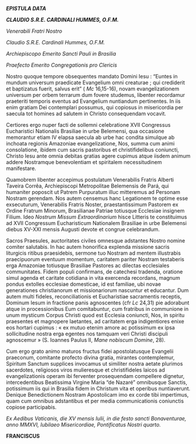 ***EPISTULA DATA***

***CLAUDIO S.R.E. CARDINALI HUMMES, O.F.M.***

*Venerabili Fratri Nostro*

*Claudio S.R.E. Cardinali Hummes, O.F.M.*

*Archiepiscopo Emerito Sancti Pauli in Brasilia*

*Praefecto Emerito Congregationis pro Clericis*

Nostro quoque tempore obsequentes mandato Domini Iesu : “Euntes in mundum universum praedicate Evangelium omni creaturae ; qui crediderit et baptizatus fuerit, salvus erit” ( *Mc* 16,15-16), novam evangelizationem universum per orbem terrarum dum fovere studemus, libenter recordamur praeteriti temporis eventus ad Evangelium nuntiandum pertinentes. In iis enim gratiam Dei contemplari possumus, qui copiosus in misericordia per saecula tot homines ad salutem in Christo consequendam vocavit.

Certiores ergo nuper facti de sollemni celebratione XVII Congressus Eucharistici Nationalis Brasiliae in urbe Belemensi, qua occasione memorantur etiam IV elapsa saecula ab urbe hac condita simulque ab inchoata regionis Amazoniae evangelizatione, Nos, summa cum animi consolatione, ibidem cum sacris pastoribus et christifidelibus coniuncti, Christo Iesu ante omnia debitas gratias agere cupimus atque iisdem animum addere Nostramque benevolentiam et spiritalem necessitudinem manifestare.

Quamobrem libenter accepimus postulatum Venerabilis Fratris Alberti Taveira Corrêa, Archiepiscopi Metropolitae Belemensis de Pará, qui humaniter poposcit ut Patrem Purpuratum illuc mitteremus ad Personam Nostram gerendam. Nos autem censemus hanc Legationem te optime esse exsecuturum, Venerabilis Fratris Noster, praestantissimum Pastorem ex Ordine Fratrum Minorum, Brasilianae Patriae totiusque Ecclesiae insignem Filium. Ideo *Nostrum Missum Extraordinarium* hisce Litteris te constituimus ad XVII Congressum Eucharisticum Nationalem Brasiliae in urbe Belemensi diebus XV-XXI mensis Augusti devote et congrue celebrandum.

Sacros Praesules, auctoritates civiles omnesque adstantes Nostro nomine comiter salutabis. In hac autem honorifica explenda missione sacris liturgicis ritibus praesidebis, sermone tuo Nostram ad mentem illustrabis praecipuorum eventuum momentum, caritatem pariter Nostram testaberis erga Amazoniae totiusque Brasiliae Pastores ac dilectas ecclesiales communitates. Fidem populi confirmans, de catechesi tradenda, oratione simul agenda et caritate cotidiana in vita exercenda recordans, magnum pondus extolles ecclesiae domesticae, id est familiae, ubi novae generationes christianorum et missionariorum nascuntur et educantur. Dum autem multi fideles, reconciliationis et Eucharistiae sacramentis receptis, Dominum Iesum in fractione panis agnoscentes (cfr *Lc* 24,31) pie adorabunt atque in processionibus Eum comitabuntur, cum fratribus in communione in unum mysticum Corpus Christi quod est Ecclesia coniuncti, Nos, in spiritu praesentes et magnopere laetantes, ad caritatem erga indigentiores enixe eos hortari cupimus : « ex mutuo etenim amore ac potissimum ex ipsa sollicitudine nostra erga egentes nos tamquam veri Christi discipuli agnoscemur » (S. Ioannes Paulus II, *Mane nobiscum Domine*, 28).

Cum ergo grato animo maturos fructus fidei apostolatusque Evangelii praeconum, comitante profecto divina gratia, mirantes contemplemur, Spiritum Sanctum supplices invocamus ut similiter nostra aetate plurimos sacerdotes, religiosos viros mulieresque et christifideles laicos ad evangelizationis operam ibi ferventer prosequendam compellere dignetur, intercedentibus Beatissima Virgine Maria “de Nazaré” omnibusque Sanctis, potissimum iis qui in Brasilia fidem in Christum vita et operibus nuntiaverunt. Denique Benedictionem Nostram Apostolicam imo ex corde tibi impertimus, quam cum omnibus adstantibus et per media communicationis coniunctis copiose participabis.

*Ex Aedibus Vaticanis, die XV mensis Iulii, in die festo sancti Bonaventurae, anno MMXVI, Iubilaeo Misericordiae, Pontificatus Nostri quarto.*

**FRANCISCUS**